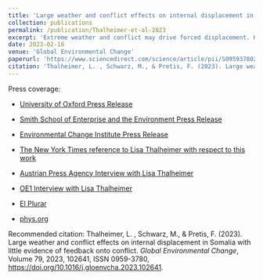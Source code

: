 ```yaml
---
title: 'Large weather and conflict effects on internal displacement in Somalia with little evidence of feedback onto conflict'
collection: publications
permalink: /publication/Thalheimer-et-al-2023
excerpt: 'Extreme weather and conflict may drive forced displacement. However, their individual contribution to displacement is not fully understood due to challenges around isolating individual channels of causality. Here, we use novel disaggregated data on internal displacement in all of Somalia’s subregions from 2016 to 2018 broken down by reported reason of displacement and combine it with weather and conflict data. This allows us to isolate the effects of extreme weather and conflict on forced displacement, as well as the effects of displacement on conflict itself. We find large non-linear effects of weather on displacement where an increase in temperature anomalies from 1°C to 2°C (to approx. 1.5 standard deviations, SD) leads to a tenfold increase in displaced people, and a reduction in precipitation from 50 mm to 0 mm (approx. 1.5SD) leads to around a fourfold increase in displacement. We find significant effects of conflict events on displacement (which are masked when the data is aggregated) with a 1.5 standard deviation increase in conflict events increasing displacement 50-fold. We further show that displacement itself has little detectable effect on the occurrence of conflict events.'
date: 2023-02-16
venue: 'Global Environmental Change'
paperurl: 'https://www.sciencedirect.com/science/article/pii/S0959378023000079'
citation: 'Thalheimer, L. , Schwarz, M., & Pretis, F. (2023). Large weather and conflict effects on internal displacement in Somalia with little evidence of feedback onto conflict. <i>Global Environmental Change</i>, Volume 79, 2023, 102641, ISSN 0959-3780, https://doi.org/10.1016/j.gloenvcha.2023.102641.'
---
```



<!--Empirical evidence suggests that variations in climate affect economic growth across countries over time. However, little is known about the relative impacts of climate change on economic outcomes when global mean surface temperature (GMST) is stabilized at 1.5°C or 2°C warming relative to pre-industrial levels. Here we use a new set of climate simulations under 1.5°C and 2°C warming from the "Half a degree Additional warming, Prognosis and Projected Impacts" (HAPPI) project to assess changes in economic growth using empirical estimates of climate impacts in a global panel dataset. Panel estimation results that are robust to outliers and breaks suggest that within-year variability of monthly temperatures and precipitation has little effect on economic growth beyond global nonlinear temperature effects. While expected temperature changes under a GMST increase of 1.5°C lead to proportionally higher warming in the Northern Hemisphere, the projected impact on economic growth is larger in the Tropics and Southern Hemisphere. Accounting for econometric estimation and climate uncertainty, the projected impacts on economic growth of 1.5°C warming are close to indistinguishable from current climate conditions, while 2°C warming suggests statistically lower economic growth for a large set of countries (median projected annual growth up to 2% lower). Level projections of gross domestic product (GDP) per capita exhibit high uncertainties, with median projected global average GDP per capita approximately 5% lower at the end of the century under 2°C warming relative to 1.5°C. The correlation between climate-induced reductions in per capita GDP growth and national income levels is significant at the p<0.001 level, with lower-income countries experiencing greater losses, which may increase economic inequality between countries and is relevant to discussions of loss and damage under the United Nations Framework Convention on Climate Change.<br>

<br><a href="http://www.climateeconometrics.org/paris-impacts/">Blog Post, Visualisations, and Data</a><br>

<br>Press Coverage<br>

- Carbon Brief: <a href="https://www.carbonbrief.org/limiting-global-warming-1point5-celcius-would-have-significant-economic-benefits">Limiting global warming to 1.5C would have significant economic benefits</a>

- Yale Climate Connections: <a href="https://www.yaleclimateconnections.org/2019/04/researcher-tackling-climate-will-help-protect-economy/">Researcher: Tackling climate change will help protect the economy</a>

- El Pais: <a href="https://www.elpais.com.uy/vida-actual/subida-temperaturas-tendra-importantes-consecuencias.html">Una subida de las temperaturas de 2°C tendrá importantes consecuencias</a>

- Several others (e.g. The Independent, Daily Mail, etc.) see <a href="https://royalsociety.altmetric.com/details/35119425/news">here</a>



[Weblink](https://www.sciencedirect.com/science/article/pii/S0959378023000079)

Economic Impacts of 2°C relative to ‘no additional warming’:
<iframe src="https://ourworldindata.org/grapher/econimpact2c" loading="lazy" style="width: 100%; height: 600px; border: 0px none;"></iframe>


Economic Impacts of 1.5°C relative to ‘no additional warming’:
<iframe src="https://ourworldindata.org/grapher/econimpact15c" loading="lazy" style="width: 100%; height: 600px; border: 0px none;"></iframe> -->


Press coverage: 

- [University of Oxford Press Release](https://www.ox.ac.uk/news/2023-02-23-small-temperature-rise-can-cause-large-scale-forced-migration-study)
- [Smith School of Enterprise and the Environment Press Release]()
- [Environmental Change Institute Press Release](https://www.eci.ox.ac.uk/news/2023/0223-small-temp-rise-large-migration.html)

- [The New York Times reference to Lisa Thalheimer with respect to this work](https://www.nytimes.com/2022/06/14/climate/hunger-drought-somalia.html)
- [Austrian Press Agency Interview with Lisa Thalheimer](https://science.apa.at/power-search/2395195858372886166)
- [OE1 Interview with Lisa Thalheimer](https://oe1.orf.at/programm/20220824/687945/Somalia-Schlafmangel-Bewegung)
- [El Plurar](https://www.elplural.com/leequid/grado-mas-equivale-miles-desplazados-somalia_306816102)
- [phys.org](https://phys.org/news/2023-02-small-temperature-large-scale-migration.html)

Recommended citation: Thalheimer, L. , Schwarz, M., & Pretis, F. (2023). Large weather and conflict effects on internal displacement in Somalia with little evidence of feedback onto conflict. <i>Global Environmental Change</i>, Volume 79, 2023, 102641, ISSN 0959-3780, https://doi.org/10.1016/j.gloenvcha.2023.102641.
